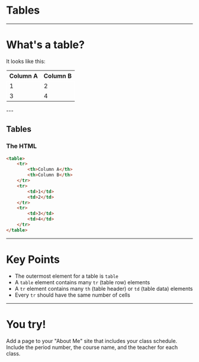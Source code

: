 <style>
td {
    border: thin solid white;
}
</style>

# Tables

----

# What's a table?
It looks like this:

<table>
    <tr>
        <th>Column A</th>
        <th>Column B</th>
    </tr>
    <tr>
        <td>1</td>
        <td>2</td>
    </tr>
    <tr>
        <td>3</td>
        <td>4</td>
    </tr>
    <tr></tr>
</table>
---

## Tables
### The HTML
```html
<table>
    <tr>
        <th>Column A</th>
        <th>Column B</th>
    </tr>
    <tr>
        <td>1</td>
        <td>2</td>
    </tr>
    <tr>
        <td>3</td>
        <td>4</td>
    </tr>
</table>
```

----

# Key Points
* The outermost element for a table is `table`
* A `table` element contains many `tr` (table row) elements
* A `tr` element contains many `th` (table header) or `td` (table data) elements
* Every `tr` should have the same number of cells

---

# You try!
Add a page to your "About Me" site that includes your class schedule. Include the period number, the course name, and the teacher for each class.